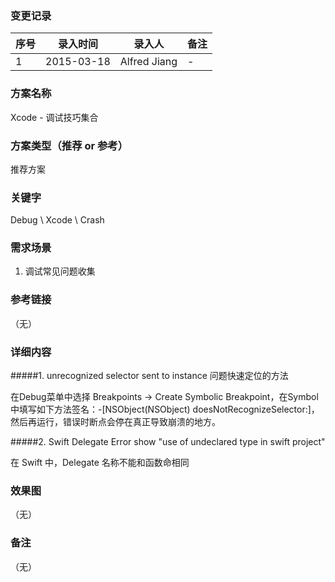 ### 变更记录
| 序号 | 录入时间 | 录入人 | 备注 |
| -- | -- | -- | -- |
| 1 | 2015-03-18 | Alfred Jiang | - |

### 方案名称
Xcode - 调试技巧集合

### 方案类型（推荐 or 参考）
推荐方案

### 关键字
Debug \ Xcode \ Crash

### 需求场景
1. 调试常见问题收集

### 参考链接
（无）

### 详细内容

#####1. unrecognized selector sent to instance 问题快速定位的方法

在Debug菜单中选择 Breakpoints -> Create Symbolic Breakpoint，在Symbol中填写如下方法签名：-[NSObject(NSObject) doesNotRecognizeSelector:]，然后再运行，错误时断点会停在真正导致崩溃的地方。

#####2. Swift Delegate Error show "use of undeclared type in swift project"

在 Swift 中，Delegate 名称不能和函数命相同

### 效果图
（无）

### 备注
（无）
